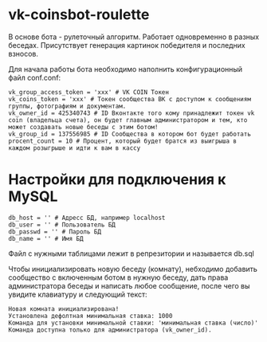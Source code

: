 # vk-coinsbot-roulette
В основе бота - рулеточный алгоритм. Работает одновременно в разных беседах. Присутствует генерация картинок победителя и последних взносов.

Для начала работы бота необходимо наполнить конфигурационный файл conf.conf:
```
vk_group_access_token = 'xxx' # VK COIN Токен
vk_coins_token = 'xxx' # Токен сообщества ВК с доступом к сообщениям группы, фотографиям и документам.
vk_owner_id = 425340743 # ID Вконтакте того кому принадлежит токен vk coin (владельца счета), он будет главным администратором и тем, кто может создавать новые беседы с этим ботом!
vk_group_id = 137556985 # ID Сообщества в котором бот будет работать
procent_count = 10 # Процент, который будет братся из выигрыша в каждом розыгрыше и идти к вам в кассу
```
# Настройки для подключения к MySQL
```
db_host = '' # Адресс БД, например localhost
db_user = '' # Пользователь БД
db_passwd = '' # Пароль БД
db_name = '' # Имя БД
```

Файл с нужными таблицами лежит в репрезитории и называется db.sql

Чтобы инициализировать новую беседу (комнату), небходимо добавить сообщество с включенным ботом в нужную беседу, дать права администратора беседы и написать любое сообщение, после чего вы увидите клавиатуру и следующий текст:

```
Новая комната инициализирована!
Установлена дефолтная минимальная ставка: 1000
Команда для установки минимальной ставки: 'минимальная ставка (число)'
Команда доступна только для администратора (vk_owner_id).
```
